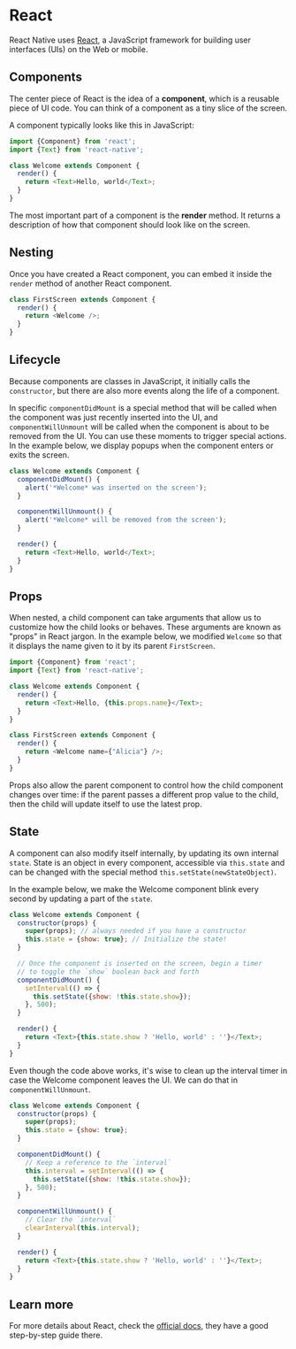 # React

React Native uses [React](https://reactjs.org/), a JavaScript framework for building user interfaces (UIs) on the Web or mobile.

## Components

The center piece of React is the idea of a **component**, which is a reusable piece of UI code. You can think of a component as a tiny slice of the screen.

A component typically looks like this in JavaScript:

```js
import {Component} from 'react';
import {Text} from 'react-native';

class Welcome extends Component {
  render() {
    return <Text>Hello, world</Text>;
  }
}
```

The most important part of a component is the **render** method. It returns a description of how that component should look like on the screen.

## Nesting

Once you have created a React component, you can embed it inside the `render` method of another React component.

```js
class FirstScreen extends Component {
  render() {
    return <Welcome />;
  }
}
```

## Lifecycle

Because components are classes in JavaScript, it initially calls the `constructor`, but there are also more events along the life of a component.

In specific `componentDidMount` is a special method that will be called when the component was just recently inserted into the UI, and `componentWillUnmount` will be called when the component is about to be removed from the UI. You can use these moments to trigger special actions. In the example below, we display popups when the component enters or exits the screen.

```js
class Welcome extends Component {
  componentDidMount() {
    alert('*Welcome* was inserted on the screen');
  }

  componentWillUnmount() {
    alert('*Welcome* will be removed from the screen');
  }

  render() {
    return <Text>Hello, world</Text>;
  }
}
```

## Props

When nested, a child component can take arguments that allow us to customize how the child looks or behaves. These arguments are known as "props" in React jargon. In the example below, we modified `Welcome` so that it displays the name given to it by its parent `FirstScreen`.

```js
import {Component} from 'react';
import {Text} from 'react-native';

class Welcome extends Component {
  render() {
    return <Text>Hello, {this.props.name}</Text>;
  }
}

class FirstScreen extends Component {
  render() {
    return <Welcome name={"Alicia"} />;
  }
}
```

Props also allow the parent component to control how the child component changes over time: if the parent passes a different prop value to the child, then the child will update itself to use the latest prop.

## State

A component can also modify itself internally, by updating its own internal `state`. State is an object in every component, accessible via `this.state` and can be changed with the special method `this.setState(newStateObject)`.

In the example below, we make the Welcome component blink every second by updating a part of the `state`.

```js
class Welcome extends Component {
  constructor(props) {
    super(props); // always needed if you have a constructor
    this.state = {show: true}; // Initialize the state!
  }

  // Once the component is inserted on the screen, begin a timer
  // to toggle the `show` boolean back and forth
  componentDidMount() {
    setInterval(() => {
      this.setState({show: !this.state.show});
    }, 500);
  }

  render() {
    return <Text>{this.state.show ? 'Hello, world' : ''}</Text>;
  }
}
```

Even though the code above works, it's wise to clean up the interval timer in case the Welcome component leaves the UI. We can do that in `componentWillUnmount`.

```js
class Welcome extends Component {
  constructor(props) {
    super(props);
    this.state = {show: true};
  }

  componentDidMount() {
    // Keep a reference to the `interval`
    this.interval = setInterval(() => {
      this.setState({show: !this.state.show});
    }, 500);
  }

  componentWillUnmount() {
    // Clear the `interval`
    clearInterval(this.interval);
  }

  render() {
    return <Text>{this.state.show ? 'Hello, world' : ''}</Text>;
  }
}
```

## Learn more

For more details about React, check the [official docs](https://reactjs.org/), they have a good step-by-step guide there.